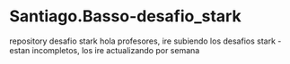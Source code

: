 # Santiago.Basso-desafio_stark
repository desafio stark
hola profesores, ire subiendo los desafios stark
-estan incompletos, los ire actualizando por semana
